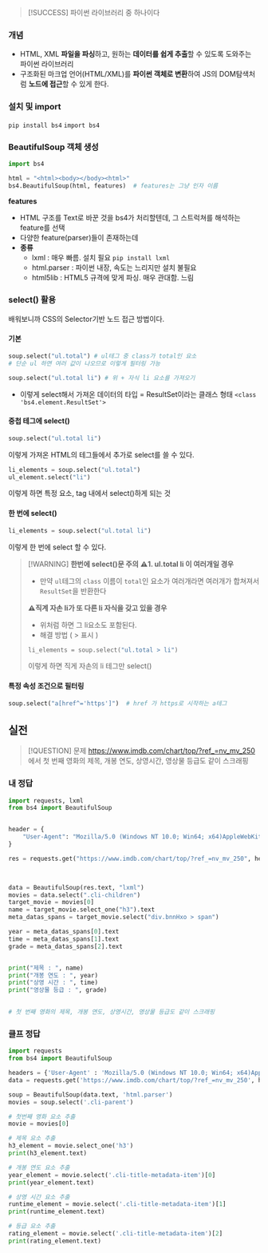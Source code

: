 >[!SUCCESS]  파이썬 라이브러리 중 하나이다 
### 개념 
- HTML, XML **파일을 파싱**하고, 원하는 **데이터를 쉽게 추출**할 수 있도록 도와주는 파이썬 라이브러리 
- 구조화된 마크업 언어(HTML/XML)를 **파이썬 객체로 변환**하여 JS의 DOM탐색처럼 **노드에 접근**할 수 있게 한다.

### 설치 및 import
```pip install bs4```
```import bs4```

### BeautifulSoup 객체 생성 
```python
import bs4

html = "<html><body></body><html>"
bs4.BeautifulSoup(html, features)  # features는 그냥 인자 이름 
```
**features**
- HTML 구조를 Text로 바꾼 것을 bs4가 처리할텐데, 그 스트럭쳐를 해석하는 feature를 선택 
- 다양한 feature(parser)들이 존재하는데 
- **종류** 
	- lxml : 매우 빠름. 설치 필요 `pip install lxml`
	- html.parser : 파이썬 내장, 속도는 느리지만 설치 불필요
	- html5lib : HTML5 규격에 맞게 파싱. 매우 관대함. 느림 

### select() 활용 
배워보니까 CSS의 Selector기반 노드 접근 방법이다.
#### 기본 
```python
soup.select("ul.total") # ul테그 중 class가 total인 요소 
# 단순 ul 하면 여러 값이 나오므로 이렇게 필터링 가능 

soup.select("ul.total li") # 위 + 자식 li 요소를 가져오기 
```
- 이렇게 select해서 가져온 데이터의 타입 = ResultSet이라는 클래스 형태 
	`<class 'bs4.element.ResultSet'>`

#### 중첩 테그에 select()
```python
soup.select("ul.total li")
```
이렇게 가져온 HTML의 테그들에서 추가로 select를 쓸 수 있다.

```python
li_elements = soup.select("ul.total")
ul_element.select("li")
```
이렇게 하면 특정 요소, tag 내에서 select()하게 되는 것 

#### 한 번에 select()
```python
li_elements = soup.select("ul.total li")
```
이렇게 한 번에 select 할 수 있다.

> [!WARNING] **한번에 select()문 주의** 
> **⚠️1. ul.total li 이 여러개일 경우** 
> - 만약 `ul`테그의 `class` 이름이 `total`인 요소가 여러개라면 여러개가 합쳐져서 `ResultSet`을 반환한다
> 
> **⚠️직계 자손 li가 또 다른 li 자식을 갖고 있을 경우**
> - 위처럼 하면 그 li요소도 포함된다.
> - 해결 방법 ( > 표시 )
> ```python
>li_elements = soup.select("ul.total > li")
>```
>이렇게 하면 직게 자손의 li 테그만 select()


#### 특정 속성 조건으로 필터링

```python
soup.select("a[href^='https']")  # href 가 https로 시작하는 a테그 
```







## 실전

>[!QUESTION] 문제
>https://www.imdb.com/chart/top/?ref_=nv_mv_250 에서 첫 번째 영화의 제목, 개봉 연도, 상영시간, 영상물 등급도 같이 스크래핑


### 내 정답 
```python
import requests, lxml
from bs4 import BeautifulSoup


header = {
    "User-Agent": "Mozilla/5.0 (Windows NT 10.0; Win64; x64)AppleWebKit/537.36 (KHTML, like Gecko) Chrome/73.0.3683.86 Safari/537.36"
}

res = requests.get("https://www.imdb.com/chart/top/?ref_=nv_mv_250", headers=header)

  

data = BeautifulSoup(res.text, "lxml")
movies = data.select(".cli-children")
target_movie = movies[0]
name = target_movie.select_one("h3").text
meta_datas_spans = target_movie.select("div.bnnHxo > span")

year = meta_datas_spans[0].text
time = meta_datas_spans[1].text
grade = meta_datas_spans[2].text


print("제목 : ", name)
print("개봉 연도 : ", year)
print("상영 시간 : ", time)
print("영상물 등급 : ", grade)
  

# 첫 번째 영화의 제목, 개봉 연도, 상영시간, 영상물 등급도 같이 스크래핑
```

### 클프 정답 
```python
import requests
from bs4 import BeautifulSoup

headers = {'User-Agent' : 'Mozilla/5.0 (Windows NT 10.0; Win64; x64)AppleWebKit/537.36 (KHTML, like Gecko) Chrome/73.0.3683.86 Safari/537.36'}
data = requests.get('https://www.imdb.com/chart/top/?ref_=nv_mv_250', headers=headers)

soup = BeautifulSoup(data.text, 'html.parser')
movies = soup.select('.cli-parent')

# 첫번째 영화 요소 추출
movie = movies[0]

# 제목 요소 추출
h3_element = movie.select_one('h3')
print(h3_element.text)

# 개봉 연도 요소 추출
year_element = movie.select('.cli-title-metadata-item')[0]
print(year_element.text)

# 상영 시간 요소 추출
runtime_element = movie.select('.cli-title-metadata-item')[1]
print(runtime_element.text)

# 등급 요소 추출
rating_element = movie.select('.cli-title-metadata-item')[2]
print(rating_element.text)

```

